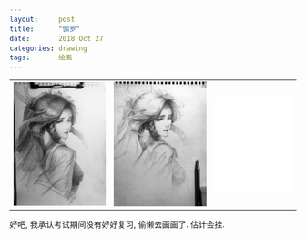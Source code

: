 ```yaml
---
layout:     post
title:      "伽罗"
date:       2018 Oct 27
categories: drawing
tags:       绘画
---
```


<!--excerpt-->

<table>
<tr>

<td style="background: none; width: 35%">
<a href="/post-res/jialuo/jialuo-dark.jpg" target="_blank">
<img src="/post-res/jialuo/jialuo-dark-small.jpg" />
</a>
</td>

<td style="background: none; width: 35%">
<a href="/post-res/jialuo/jialuo.jpg" target="_blank">
<img src="/post-res/jialuo/jialuo-small.jpg" />
</a>
</td>

<td style="background: none;">
<img src="/post-res/jialuo/jialuo-steps.gif" />
</td>
</tr>
</table>


好吧, 我承认考试期间没有好好复习, 偷懒去画画了. 估计会挂.

<!--more-->
